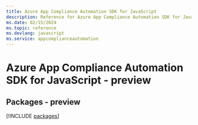 ```yaml
---
title: Azure App Compliance Automation SDK for JavaScript
description: Reference for Azure App Compliance Automation SDK for JavaScript
ms.date: 02/15/2024
ms.topic: reference
ms.devlang: javascript
ms.service: appcomplianceautomation
---
```

# Azure App Compliance Automation SDK for JavaScript - preview
## Packages - preview
[!INCLUDE [packages](app-compliance-automation-index.md)]